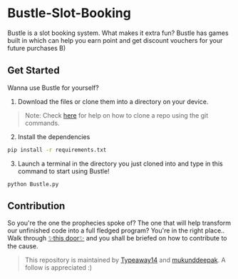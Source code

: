 # Bustle-Slot-Booking

Bustle is a slot booking system. What makes it extra fun? Bustle has games built in which can help you earn point and get discount vouchers for your future purchases B)

## Get Started
Wanna use Bustle for yourself?
  1. Download the files or clone them into a directory on your device.
> Note: Check [here](https://docs.github.com/en/repositories/creating-and-managing-repositories/cloning-a-repository) for help on how to clone a repo using the git        commands.
  2. Install the dependencies
```bash
pip install -r requirements.txt
```
  3. Launch a terminal in the directory you just cloned into and type in this command to start using Bustle!
```
python Bustle.py
```
 
## Contribution
So you're the one the prophecies spoke of? The one that will help transform our unfinished code into a full fledged program? You're in the right place..
Walk through [✨this door✨](/CONTRIBUTING.md) and you shall be briefed on how to contribute to the cause. 
 
>This repository is maintained by [Typeaway14](https://github.com/Typeaway14) and [mukunddeepak](https://github.com/mukunddeepak). A follow is appreciated :)



